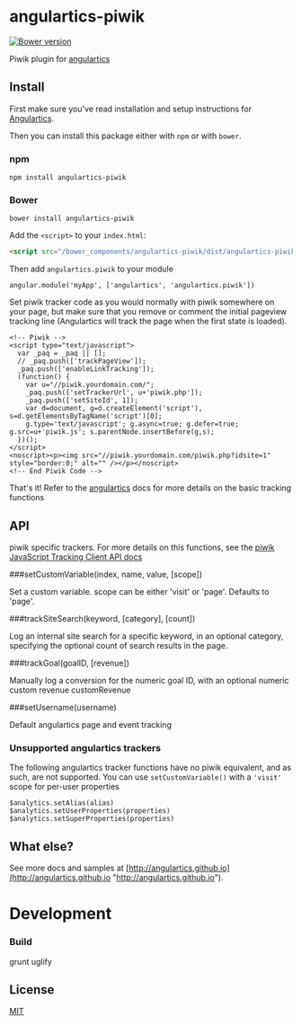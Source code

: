 # angulartics-piwik

[![Bower version](https://badge.fury.io/bo/angulartics-piwik.svg)](https://badge.fury.io/bo/angulartics-piwik)

Piwik plugin for [angulartics](http://angulartics.github.io)

## Install

First make sure you've read installation and setup instructions for [Angulartics](https://github.com/angulartics/angulartics#install).

Then you can install this package either with `npm` or with `bower`.

### npm

```shell
npm install angulartics-piwik
```

### Bower

```shell
bower install angulartics-piwik
```
Add the `<script>` to your `index.html`:

```html
<script src="/bower_components/angulartics-piwik/dist/angulartics-piwik.min.js"></script>
```

Then add `angulartics.piwik` to your module

    angular.module('myApp', ['angulartics', 'angulartics.piwik'])

Set piwik tracker code as you would normally with piwik somewhere on your page, but make
sure that you remove or comment the initial pageview tracking line (Angulartics will track the page when the first state is loaded).

    <!-- Piwik -->
    <script type="text/javascript">
      var _paq = _paq || [];
      // _paq.push(['trackPageView']);
      _paq.push(['enableLinkTracking']);
      (function() {
        var u="//piwik.yourdomain.com/";
        _paq.push(['setTrackerUrl', u+'piwik.php']);
        _paq.push(['setSiteId', 1]);
        var d=document, g=d.createElement('script'), s=d.getElementsByTagName('script')[0];
        g.type='text/javascript'; g.async=true; g.defer=true; g.src=u+'piwik.js'; s.parentNode.insertBefore(g,s);
      })();
    </script>
    <noscript><p><img src="//piwik.yourdomain.com/piwik.php?idsite=1" style="border:0;" alt="" /></p></noscript>
    <!-- End Piwik Code -->

That's it! Refer to the [angulartics](http://angulartics.github.io) docs for more details on the basic tracking functions

## API

piwik specific trackers. For more details on this functions, see the [piwik JavaScript Tracking Client API docs](http://developer.piwik.org/api-reference/tracking-javascript)

###setCustomVariable(index, name, value, [scope])

Set a custom variable. scope can be either 'visit' or 'page'. Defaults to 'page'.


###trackSiteSearch(keyword, [category], [count])

Log an internal site search for a specific keyword, in an optional category, specifying the optional count of search results in the page.


###trackGoal(goalID, [revenue])

Manually log a conversion for the numeric goal ID, with an optional numeric custom revenue customRevenue


###setUsername(username)

Default angulartics page and event tracking

### Unsupported angulartics trackers

The following angulartics tracker functions have no piwik equivalent, and as such, are not supported. You can use `setCustomVariable()` with a `'visit'` scope for per-user properties

    $analytics.setAlias(alias)
    $analytics.setUserProperties(properties)
    $analytics.setSuperProperties(properties)

## What else?

See more docs and samples at [http://angulartics.github.io](http://angulartics.github.io "http://angulartics.github.io").

# Development

### Build
grunt uglify

## License

[MIT](LICENSE)
